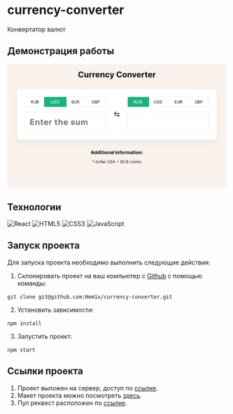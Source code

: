 # currency-converter

Конвертатор валют

## Демонстрация работы

![Animated GIF](asserts/show.gif)

## Технологии

![React](https://img.shields.io/badge/-React-61daf8?logo=react&logoColor=black)
![HTML5](https://img.shields.io/badge/-HTML5-e34f26?logo=html5&logoColor=white)
![CSS3](https://img.shields.io/badge/-CSS3-1572b6?logo=css3&logoColor=white)
![JavaScript](https://img.shields.io/badge/-JavaScript-f7df1e?logo=javaScript&logoColor=black)

## Запуск проекта

Для запуска проекта необходимо выполнить следующие действия:

1. Склонировать проект на ваш компьютер с [Github](https://github.com/Hem1x/currency-converter/tree/level-3) с помощью команды:

```
git clone git@github.com:Hem1x/currency-converter.git
```

2. Установить зависимости:

```
npm install
```

3. Запустить проект:

```
npm start
```

## Ссылки проекта

1. Проект выложен на сервер, доступ по [ссылке](https://filimonovalexey.nomoredomains.rocks/).
2. Макет проекта можно посмотреть [здесь](https://disk.yandex.ru/d/b6ReMFTXF3LHuA).
3. Пул реквест расположен по [ссылке](https://github.com/FilimonovAlexey/movies-explorer-frontend/pull/1).
